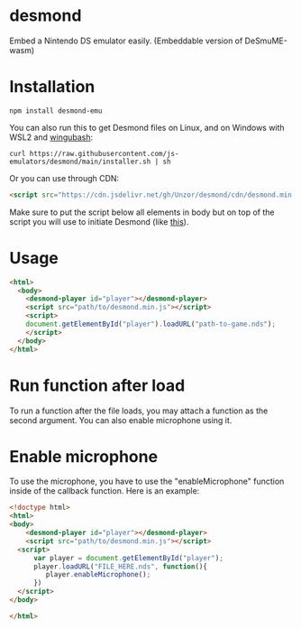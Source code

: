# desmond
Embed a Nintendo DS emulator easily. (Embeddable version of DeSmuME-wasm)

# Installation
```
npm install desmond-emu
```

You can also run this to get Desmond files on Linux, and on Windows with WSL2 and [wingubash](https://npmjs.com/package/wingubash):
```
curl https://raw.githubusercontent.com/js-emulators/desmond/main/installer.sh | sh
```

Or you can use through CDN:
```html
<script src="https://cdn.jsdelivr.net/gh/Unzor/desmond/cdn/desmond.min.js"></script>
```
Make sure to put the script below all elements in body but on top of the script you will use to initiate Desmond (like [this](#usage)).
# Usage
```html
<html>
  <body>
    <desmond-player id="player"></desmond-player>
    <script src="path/to/desmond.min.js"></script>
    <script>
    document.getElementById("player").loadURL("path-to-game.nds");
    </script>
  </body>
</html>
```
# Run function after load
To run a function after the file loads, you may attach a function as the second argument. You can also enable microphone using it.

# Enable microphone
To use the microphone, you have to use the "enableMicrophone" function inside of the callback function.
Here is an example:
```html
<!doctype html>
<html>
<body>
    <desmond-player id="player"></desmond-player>
    <script src="path/to/desmond.min.js"></script>
  <script>
      var player = document.getElementById("player");
      player.loadURL("FILE_HERE.nds", function(){
         player.enableMicrophone();
      })
  </script>
</body>

</html>
```
